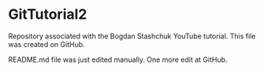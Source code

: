 # GitTutorial2
Repository associated with the Bogdan Stashchuk YouTube tutorial.
This file was created on GitHub.

README.md file was just edited manually. One more edit at GitHub.
